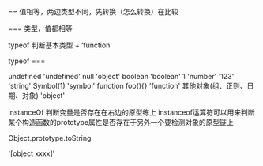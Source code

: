 == 值相等，两边类型不同，先转换（怎么转换）在比较

=== 类型，值都相等

typeof 判断基本类型 + ‘function'

typeof ===

undefined   'undefined'
null  'object'
boolean 'boolean'
1   'number'
'123'  'string'
Symbol(1) 'symbol'
function foo(){}  'function'
其他对象(组、正则、日期、对象) 'object'



instanceOf 判断变量是否存在在右边的原型练上
instanceof运算符可以用来判断某个构造函数的prototype属性是否存在于另外一个要检测对象的原型链上

Object.prototype.toString 

'[object xxxx]'

